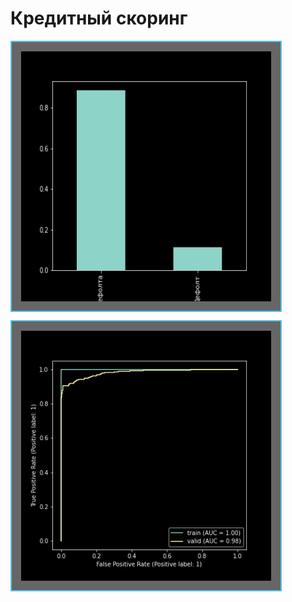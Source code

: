 # Кредитный скоринг

<!DOCTYPE html>
<html>
 <head>
  <meta charset="utf-8">
  <title>Фотографии</title>
  <style>
   .thumb img  {
    border: 2px solid #55c5e9;
    padding: 15px; 
    background: #666; 
    margin-right: 10px;
    margin-bottom: 10px;
   }
  </style>
 </head>
 <body>
  <p class="thumb">
    <img src="https://github.com/DenisenkoDS/scoring/blob/main/class.png" alt="Фотография 1" width="400" height="400">
    <img src="https://github.com/DenisenkoDS/scoring/blob/main/roc_auc.png" alt="Фотография 2" width="400" height="400">
  </p>
 </body>
</html>
